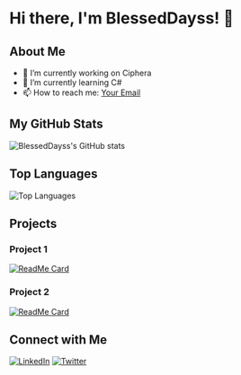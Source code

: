 # Hi there, I'm BlessedDayss! 👋

## About Me

- 🔭 I’m currently working on Ciphera
- 🌱 I’m currently learning C#
- 📫 How to reach me: [Your Email](mailto:o.gojayev2000@gmail.com)

## My GitHub Stats

![BlessedDayss's GitHub stats](https://github-readme-stats.vercel.app/api?username=BlessedDayss&show_icons=true&theme=radical)

## Top Languages

![Top Languages](https://github-readme-stats.vercel.app/api/top-langs/?username=BlessedDayss&layout=compact&theme=radical)

## Projects

### Project 1
[![ReadMe Card](https://github-readme-stats.vercel.app/api/pin/?username=BlessedDayss&repo=Project-1&theme=radical)](https://github.com/BlessedDayss/Project-1)

### Project 2
[![ReadMe Card](https://github-readme-stats.vercel.app/api/pin/?username=BlessedDayss&repo=Project-2&theme=radical)](https://github.com/BlessedDayss/Project-2)

## Connect with Me

[![LinkedIn](https://img.shields.io/badge/LinkedIn-Connect-blue)](https://www.linkedin.com/in/yourprofile/)
[![Twitter](https://img.shields.io/badge/Twitter-Follow-blue)](https://twitter.com/yourprofile/)
